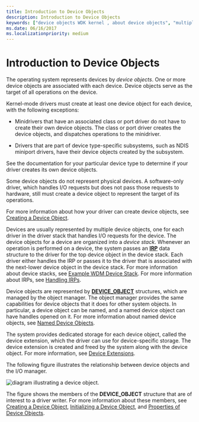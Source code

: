 ```yaml
---
title: Introduction to Device Objects
description: Introduction to Device Objects
keywords: ["device objects WDK kernel , about device objects", "multiple device objects WDK kernel", "device stacks WDK kernel , about device stacks", "device extensions WDK kernel"]
ms.date: 06/16/2017
ms.localizationpriority: medium
---
```


# Introduction to Device Objects





The operating system represents devices by *device objects*. One or more device objects are associated with each device. Device objects serve as the target of all operations on the device.

Kernel-mode drivers must create at least one device object for each device, with the following exceptions:

-   Minidrivers that have an associated class or port driver do not have to create their own device objects. The class or port driver creates the device objects, and dispatches operations to the minidriver.

-   Drivers that are part of device type-specific subsystems, such as NDIS miniport drivers, have their device objects created by the subsystem.

See the documentation for your particular device type to determine if your driver creates its own device objects.

Some device objects do not represent physical devices. A software-only driver, which handles I/O requests but does not pass those requests to hardware, still must create a device object to represent the target of its operations.

For more information about how your driver can create device objects, see [Creating a Device Object](creating-a-device-object.md).

Devices are usually represented by multiple device objects, one for each driver in the driver stack that handles I/O requests for the device. The device objects for a device are organized into a *device stack*. Whenever an operation is performed on a device, the system passes an [**IRP**](/windows-hardware/drivers/ddi/wdm/ns-wdm-_irp) data structure to the driver for the top device object in the device stack. Each driver either handles the IRP or passes it to the driver that is associated with the next-lower device object in the device stack. For more information about device stacks, see [Example WDM Device Stack](example-wdm-device-stack.md). For more information about IRPs, see [Handling IRPs](handling-irps.md).

Device objects are represented by [**DEVICE\_OBJECT**](/windows-hardware/drivers/ddi/wdm/ns-wdm-_device_object) structures, which are managed by the object manager. The object manager provides the same capabilities for device objects that it does for other system objects. In particular, a device object can be named, and a named device object can have handles opened on it. For more information about named device objects, see [Named Device Objects](named-device-objects.md).

The system provides dedicated storage for each device object, called the device extension, which the driver can use for device-specific storage. The device extension is created and freed by the system along with the device object. For more information, see [Device Extensions](device-extensions.md).

The following figure illustrates the relationship between device objects and the I/O manager.

![diagram illustrating a device object.](images/3devobj.png)

The figure shows the members of the **DEVICE\_OBJECT** structure that are of interest to a driver writer. For more information about these members, see [Creating a Device Object](creating-a-device-object.md), [Initializing a Device Object](initializing-a-device-object.md), and [Properties of Device Objects](properties-of-device-objects.md).

 

